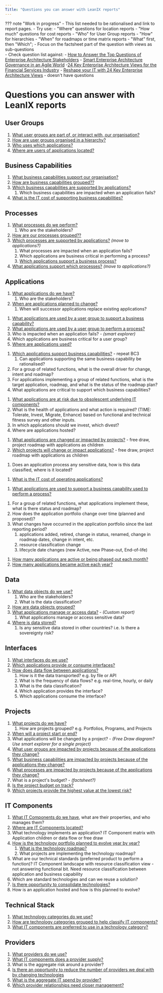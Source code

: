 ```yaml
---
Title: "Questions you can answer with LeanIX reports"
---
```


??? note "Work in progress"
    - This list needed to be rationalised and link to report pages.
    - Try use:
      - "Where" questions for location reports
      - "How much" questions for cost reports
      - "Who" for User Group reports
      - "How" for hierarchies
      - "When" for roadmaps or time matrix reports
      - "What" first, then "Which"; 
    - Focus on the factsheet part of the question with views as sub-questions  
    - Check question list against:
      - [How to Answer the Top Questions of Enterprise Architecture Stakeholders](https://www.leanix.net/en/download/how-to-answer-the-top-questions-of-enterprise-architecture-stakeholders)
      - [Smart Enterprise Architecture Governance in an Agile World](https://www.leanix.net/en/download/smart-ea-governance-in-an-agile-world)
      -[24 Key Enterprise Architecture Views for the Financial Services Industry](https://www.leanix.net/en/download/24-enterprise-architecture-views-financial-services)
      - [Reshape your IT with 24 Key Enterprise Architecture Views](https://www.leanix.net/en/download/reshape-your-it-with-24-key-enterprise-architecture-viewpoints) - doesn't have questions

# Questions you can answer with LeanIX reports

## User Groups

1. [What user groups are part of, or interact with, our organisation?](/inventory)
1. [How are user groups organised in a hierarchy?](/factsheet-map/#user-group) 
1. [Who uses which applications?](/landscape/application-landscape-reports/#user-group)
1. [Where are users of applications located?](/location/application-usage-report)

## Business Capabilities

1. [What business capabilities support our organisation?](/inventory)
1. [How are business capabilities grouped??](/factsheet-map/#business-capability)
1. [Which business capabilities are supported by applications?](/landscape/application-landscape-reports)  
    1. Which business capabilities are impacted when an application fails? 
1. [What is the IT cost of supporting business capabilities?](/cost/business-capability-cost-report)

## Processes

1. [What processes do we perform?](/inventory)
    1. Who are the stakeholders?
1. [How are our processes grouped??](/factsheet-map/#user-group)
1. [Which processes are supported by applications?](/landscape/application-landscape-reports) *(move to applications?)*
    1. What processes are impacted when an application fails?
    1. Which applications are business critical in performing a process?
    1. [Which applications support a business process?](/landscape/application-landscape-reports)
1. [What applications support which processes?](/landscape/application-landscape-reports)  *(move to applications?)*

## Applications

<!-- Application factsheet only questions -->
1. [What applications do we have?](/inventory)
    1. Who are the stakeholders?
1. [When are applications planned to change?](/roadmap/application-roadmap-reports)
    1. When will successor applications replace existing applications?  
<!-- Application × User Group factsheet questions -->
1. [What applications are used by a user group to support a business capability?](/matrix/application-matrix-reports/#business-capability-user-group)
1. [What applications are used by a user group to perform a process?](/matrix/application-matrix-reports/#process-user-group)
1. Who is impacted when an application fails? - *(smart explorer)*
1. Which applications are business critical for a user group? 
1. [Where are applications used?](/location/application-usage-report)
<!-- Application × Business Capability factsheet questions -->
1. [Which applications support business capabilities?](/landscape/application-landscape-reports) - repeat BC3
    1. Can applications supporting the same business capability be rationalised?
1. For a group of related functions, what is the overall driver for change, intent and roadmap? 
1. For applications implementing a group of related functions, what is the target application, roadmap, and what is the status of the roadmap plan? 
1. What applications are critical to support which business capabilities?
<!-- Application × IT Components factsheet questions -->
1. [What applications are at risk due to obsolescent underlying IT components?](/matrix/application-matrix-reports/) 
1. What is the health of applications and what action is required? (TIME: Tolerate, Invest, Migrate, Enhance) based on functional and technical fitness survey and other inputs. 
1. In which applications should we invest, which divest?
1. Where are applications hosted?
<!-- ### A x Project -->
1. [What applications are changed or impacted by projects?]() - free draw, project roadmap with applications as children
1. [Which projects will change or impact applications?]() - free draw, project roadmap with applications as children
<!-- ### A x D x I -->
1. Does an application process any sensitive data, how is this data classified, where is it located? 
<!-- ### A x ITC x Provider  -->
1. [What is the IT cost of operating applications?](/cost/provider-cost-report)
<!-- ### Matrix  -->
1. [What applications are used to support a business capability used to perform a process?](/matrix/application-matrix-reports/#process-user-group)
<!-- ### unknown  -->
1. For a group of related functions, what applications implement these, what is there status and roadmap? 
1. How does the application portfolio change over time (planned and proposed)? 
1. What changes have occurred in the application portfolio since the last reporting period? 
    1. applications added, retired, change in status, renamed, change in roadmap dates, change in intent, etc.
    1. resource classification change
    1. lifecycle date changes (new Active, new Phase-out, End-of-life)
<!-- ### metrics -->
1. [How many applications are active or being phased out each month?](/metrics/lifecycle-and-age-report.md)
1. [How many applications became active each year?](/metrics/lifecycle-and-age-report)
    

## Data

1. [What data objects do we use?](/inventory)
    1. Who are the stakeholders?
    1. What is the data classification? 
1. [How are data objects grouped?](/factsheet-map/#data-object) 
1. [What applications manage or access data?](https://store.leanix.net/en/report-details/753b11a9-4e86-4fad-a840-f76341bad983/c7d772df-2988-4024-920f-fb732d95cedc) - *(Custom report)* 
    1. What applications manage or access sensitive data?
1. [Where is data stored?](location/it-component-location-report)
    1. Is any sensitive data stored in other countries? i.e.  Is there a sovereignty risk?

## Interfaces

1. [What interfaces do we use?](/inventory) 
1. [Which applications provide or consume interfaces?](interface/interface-circle-map-report/)  
1. [How does data flow between applications?](/interface/data-flow-diagram/)
    1. How is it the data transported? e.g. by file or API
    1. What is the frequency of data flows? e.g. real-time, hourly, or daily
    1. What is the data classification?
    1. Which application provides the interface?
    1. Which applications consume the interface?

## Projects 

1. [What projects do we have?](/inventory)
    1. How are projects grouped? e.g. Portfolios, Programs, and Projects
1. [When will a project start or end?](/roadmap/project-roadmap-reports)
1. What applications will be changed by a project? - *(Free Draw diagram? Use smart explorer for a single project)*
1. [What user groups are impacted by projects because of the applications they change?](/landscape/project-landscape-reports/#user-group)
1. [What business capabilities are impacted by projects because of the applications they change?](/landscape/project-landscape-reports/#business-capability)
1. [What processes are impacted by projects because of the applications they change?](/landscape/project-landscape-reports/#process)
1. What is a project's budget? - *(factsheet?)*
1. [Is the project budget on track?](/cost/project-cost-report/)
1. [Which projects provide the highest value at the lowest risk?](/metrics/project-portfolio-report)

## IT Components

1. [What IT Components do we have](/inventory), what are their properties, and who manages them? 
1. [Where are IT Components located?](location/it-component-location-report)
1. What technology implements an application? IT Component matrix with Application children or data flow or free draw
1. [How is the technology portfolio planned to evolve year by year?](/matrix/it-component-matrix-reports/#time-technical-stack) 
    1. [What is the technology roadmap?](/roadmap/project-roadmap-reports)
    1. What projects are implementing the technology roadmap?
1. What are our technical standards (preferred product to perform a function)? IT Component landscape with resource classification view - not answering functional bit. Need resource classification between application and business capability
  1. Which are standard technologies and can we reuse a solution?
1. [Is there opportunity to consolidate technologies?](/landscape/it-component-landscape/) 
1. How is an application hosted and how is this planned to evolve?


## Technical Stack

1. [What technology categories do we use?](/inventory)
1. [How are technology categories grouped to help classify IT components?](/factsheet-map/#technical-stack)
1. [What IT components are preferred to use in a technology category?](/landscape/it-component-landscape/) 


## Providers

1. [What providers do we use?](/inventory)
1. [What IT components does a provider supply?](http://localhost:8000/landscape/it-component-landscape-reports/#provider)
1. What is the aggregate risk around a provider?
1. [Is there an opportunity to reduce the number of providers we deal with by changing technologies](/matrix/it-component-matrix-reports/#technical-stack-provider)
1. [What is the aggregate IT spend by provider?](../cost/provider-cost-report/) 
1. [Which provider relationships need closer management?](/metrics/provider-portfolio-report)

<!-- 

## other

From https://www.leanix.net/en/product/use-cases/integration-architecture-management

1. Is the data flow compromised by outdated Applications?
1. Are the Applications technically suited for the specific purpose?
1. How critical are the Applications in the data flow?
1. Which Applications are using employee data?
1. Is any customer data stored outside Europe?
1. Are there conflicts in manipulating data ("CRUD")?
1. How is the information flow across the Application Portfolio?
1. How are Applications interacting with each other and how often?
1. Are certain Applications a point of failure due to their high number of interfaces?

from https://www.leanix.net/en/product/use-cases/application-portfolio-management

1. Spot insufficient or unreasonable Functional Fit in an instant.
1. Communicate Applications that are going to be replaced with a Successor Application.
1. Identify the highest priorities to tackle first and focus your investments.
1. In which Applications to invest?
1. How well are Business Capabilities supported by Applications?
1. Who is using Applications where: Do we have support gaps? Do we have redundancies?
1. Who is providing the Application: Is this an effective setup?
1. How does the Application portfolio evolve over time?
1. Is the Application portfolio in line with our strategic business priorities?

from https://www.leanix.net/en/product/use-cases/technology-risk-management

1. Insights into whether an Application and the Business Capability it supports are at risk is therefore derived from the underlying IT Components.
1. How many IT Components are redundant?
1. Which Applications are at risk as the underlying IT components are out of the lifecycle?
1. Which IT Components go Out-of-Life?
1. Which Countries are most affected by Tech Risk?
1. Which actions are planned to mitigate the risk by the individual Application owners?

## BTM

1. Is the application portfolio evolution aligned to strategic business priorities? Can't do


-->

<!-- Links -->
